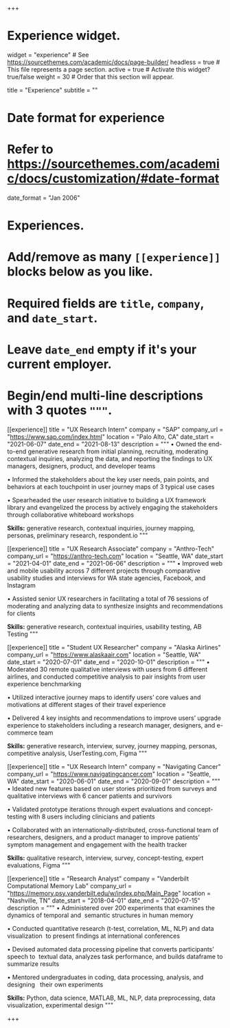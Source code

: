 +++
# Experience widget.
widget = "experience"  # See https://sourcethemes.com/academic/docs/page-builder/
headless = true  # This file represents a page section.
active = true  # Activate this widget? true/false
weight = 30  # Order that this section will appear.

title = "Experience"
subtitle = ""

# Date format for experience
#   Refer to https://sourcethemes.com/academic/docs/customization/#date-format
date_format = "Jan 2006"

# Experiences.
#   Add/remove as many `[[experience]]` blocks below as you like.
#   Required fields are `title`, `company`, and `date_start`.
#   Leave `date_end` empty if it's your current employer.
#   Begin/end multi-line descriptions with 3 quotes `"""`.

[[experience]]
  title = "UX Research Intern"
  company = "SAP"
  company_url = "https://www.sap.com/index.html"
  location = "Palo Alto, CA"
  date_start = "2021-06-07"
  date_end = "2021-08-13"
  description = """
  • Owned the end-to-end generative research from initial planning, recruiting, moderating contextual inquiries, analyzing the data, and reporting the findings to UX managers, designers, product, and developer teams

  • Informed the stakeholders about the key user needs, pain points, and behaviors at each touchpoint in user journey maps of 3 typical use cases

  • Spearheaded the user research initiative to building a UX framework library and evangelized the process by actively engaging the stakeholders through collaborative whiteboard workshops

  **Skills:** generative research, contextual inquiries, journey mapping, personas, preliminary research, respondent.io
  """


[[experience]]
  title = "UX Research Associate"
  company = "Anthro-Tech"
  company_url = "https://anthro-tech.com"
  location = "Seattle, WA"
  date_start = "2021-04-01"
  date_end = "2021-06-06"
  description = """
  • Improved web and mobile usability across 7 different projects through comparative usability studies and interviews for WA state agencies, Facebook, and Instagram

• Assisted senior UX researchers in facilitating a total of 76 sessions of moderating and analyzing data to synthesize insights and recommendations for clients

  **Skills:** generative research, contextual inquiries, usability testing, AB Testing
  """


[[experience]]
  title = "Student UX Researcher"
  company = "Alaska Airlines"
  company_url = "https://www.alaskaair.com"
  location = "Seattle, WA"
  date_start = "2020-07-01"
  date_end = "2020-10-01"
  description = """
  • Moderated 30 remote qualitative interviews with users from 6 different airlines, and conducted competitive analysis to pair insights from user experience benchmarking

 • Utilized interactive journey maps to identify users’ core values and motivations at different stages of their travel experience

 • Delivered 4 key insights and recommendations to improve users’ upgrade experience to stakeholders including a research manager, designers, and e-commerce team

  **Skills:** generative research, interview, survey, journey mapping, personas, competitive analysis, UserTesting.com, Figma
  """

[[experience]]
  title = "UX Research Intern"
  company = "Navigating Cancer"
  company_url = "https://www.navigatingcancer.com"
  location = "Seattle, WA"
  date_start = "2020-06-01"
  date_end = "2020-09-01"
  description = """
  • Ideated new features based on user stories prioritized from surveys and qualitative interviews with 6 cancer patients and survivors

  • Validated prototype iterations through expert evaluations and concept-testing with 8 users including clinicians and patients

  • Collaborated with an internationally-distributed, cross-functional team of researchers, designers, and a product manager to improve patients’ symptom management and engagement with the health tracker

  **Skills:** qualitative research, interview, survey, concept-testing, expert evaluations, Figma
  """

[[experience]]
  title = "Research Analyst"
  company = "Vanderbilt Computational Memory Lab"
  company_url = "https://memory.psy.vanderbilt.edu/w/index.php/Main_Page"
  location = "Nashville, TN"
  date_start = "2018-04-01"
  date_end = "2020-07-15"
  description = """
  • Administered over 200 experiments that examines the dynamics of temporal and 
semantic structures in human memory

  • Conducted quantitative research (t-test, correlation, ML, NLP) and data visualization 
to present findings at international conferences

  • Devised automated data processing pipeline that converts participants’ speech to 
textual data, analyzes task performance, and builds dataframe to summarize results

 • Mentored undergraduates in coding, data processing, analysis, and designing   
their own experiments

  **Skills:** Python, data science, MATLAB, ML, NLP, data preprocessing, data visualization, experimental design
  """

+++
